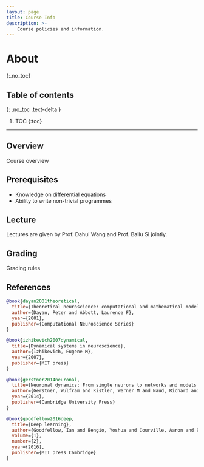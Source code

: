 ```yaml
---
layout: page
title: Course Info
description: >-
    Course policies and information.
---
```


# About
{:.no_toc}

## Table of contents
{: .no_toc .text-delta }

1. TOC
{:toc}

---

## Overview

Course overview

## Prerequisites

- Knowledge on differential equations
- Ability to write non-trivial programmes

## Lecture

Lectures are given by Prof. Dahui Wang and Prof. Bailu Si jointly.

## Grading

Grading rules

## References

```bibtex
@book{dayan2001theoretical,
  title={Theoretical neuroscience: computational and mathematical modeling of neural systems},
  author={Dayan, Peter and Abbott, Laurence F},
  year={2001},
  publisher={Computational Neuroscience Series}
}

@book{izhikevich2007dynamical,
  title={Dynamical systems in neuroscience},
  author={Izhikevich, Eugene M},
  year={2007},
  publisher={MIT press}
}

@book{gerstner2014neuronal,
  title={Neuronal dynamics: From single neurons to networks and models of cognition},
  author={Gerstner, Wulfram and Kistler, Werner M and Naud, Richard and Paninski, Liam},
  year={2014},
  publisher={Cambridge University Press}
}

@book{goodfellow2016deep,
  title={Deep learning},
  author={Goodfellow, Ian and Bengio, Yoshua and Courville, Aaron and Bengio, Yoshua},
  volume={1},
  number={2},
  year={2016},
  publisher={MIT press Cambridge}
}
```

